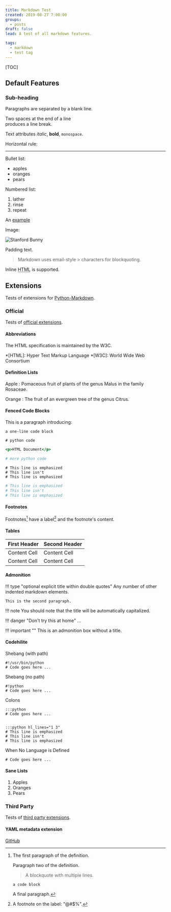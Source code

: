 ```yaml
---
title: Markdown Test
created: 2019-08-27 7:00:00
groups:
  - posts
draft: false
lead: A test of all markdown features.

tags:
  - markdown
  - test tag
---
```


[TOC]

## Default Features

### Sub-heading

Paragraphs are separated
by a blank line.

Two spaces at the end of a line  
produces a line break.

Text attributes _italic_,
**bold**, `monospace`.

Horizontal rule:

---

Bullet list:

* apples
* oranges
* pears

Numbered list:

1. lather
2. rinse
3. repeat

An [example](http://example.com)

Image:

![Stanford Bunny](/images/stanford-bunny.jpg "Stanford Bunny")

Padding text.

> Markdown uses email-style > characters for blockquoting.

Inline <abbr title="Hypertext Markup Language">HTML</abbr> is supported.

## Extensions

Tests of extensions for [Python-Markdown](https://python-markdown.github.io/).

### Official

Tests of [official extensions](https://python-markdown.github.io/extensions/#officially-supported-extensions).

#### Abbreviations

The HTML specification
is maintained by the W3C.

*[HTML]: Hyper Text Markup Language
*[W3C]:  World Wide Web Consortium

#### Definition Lists

Apple
:   Pomaceous fruit of plants of the genus Malus in
    the family Rosaceae.

Orange
:   The fruit of an evergreen tree of the genus Citrus.

#### Fenced Code Blocks

This is a paragraph introducing:

~~~~~~~~~~~~~~~~~~~~~
a one-line code block
~~~~~~~~~~~~~~~~~~~~~

~~~~{.python}
# python code
~~~~

~~~~.html
<p>HTML Document</p>
~~~~

```python
# more python code
```

~~~~{.python hl_lines="1 3"}
# This line is emphasized
# This line isn't
# This line is emphasized
~~~~

```python hl_lines="1 3"
# This line is emphasized
# This line isn't
# This line is emphasized
```

#### Footnotes

Footnotes[^1] have a label[^@#$%] and the footnote's content.

[^1]:
    The first paragraph of the definition.

    Paragraph two of the definition.

    > A blockquote with
    > multiple lines.

        a code block

    A final paragraph.
[^@#$%]: A footnote on the label: "@#$%".

#### Tables

First Header  | Second Header
------------- | -------------
Content Cell  | Content Cell
Content Cell  | Content Cell

#### Admonition

!!! type "optional explicit title within double quotes"
    Any number of other indented markdown elements.

    This is the second paragraph.

!!! note
    You should note that the title will be automatically capitalized.

!!! danger "Don't try this at home"
    ...

!!! important ""
    This is an admonition box without a title.

#### Codehilite

Shebang (with path)

    #!/usr/bin/python
    # Code goes here ...

Shebang (no path)

    #!python
    # Code goes here ...

Colons

    :::python
    # Code goes here ...


    :::python hl_lines="1 3"
    # This line is emphasized
    # This line isn't
    # This line is emphasized

When No Language is Defined

    # Code goes here ...

#### Sane Lists

1. Apples
2. Oranges
3. Pears

### Third Party

Tests of [third party extensions](https://python-markdown.github.io/extensions/#third-party-extensions).

#### YAML metadata extension

[GitHub](https://github.com/sivakov512/python-markdown-full-yaml-metadata)
